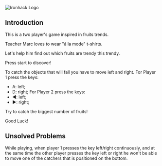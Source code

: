 ![Ironhack Logo](https://i.imgur.com/1QgrNNw.png)


## Introduction

This is a two player's game inspired in fruits trends.

Teacher Marc loves to wear "á la mode" t-shirts.

Let's help him find out which fruits are trendy this trendy.

Press start to discover!

To catch the objects that will fall you have to move left and right.
For Player 1 press the keys:
- A: left;
- D: right;
For Player 2 press the keys:
- ◀︎: left;
- ▶︎: right;

Try to catch the biggest number of fruits!

Good Luck!


## Unsolved Problems

While playing, when player 1 presses the key left/right continuously, and at the same time the other player presses the key left or right he won't be able to move one of the catchers that is positioned on the bottom.
